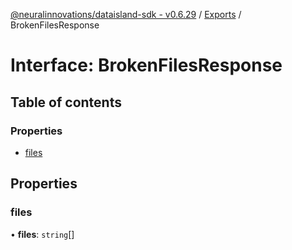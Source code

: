 [@neuralinnovations/dataisland-sdk - v0.6.29](../../README.md) / [Exports](../modules.md) / BrokenFilesResponse

# Interface: BrokenFilesResponse

## Table of contents

### Properties

- [files](BrokenFilesResponse.md#files)

## Properties

### files

• **files**: `string`[]

